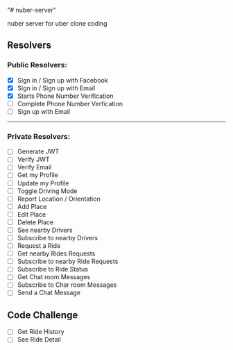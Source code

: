 "# nuber-server"

nuber server for uber clone coding

## Resolvers

### Public Resolvers:

- [x] Sign in / Sign up with Facebook
- [x] Sign in / Sign up with Email
- [x] Starts Phone Number Verification
- [ ] Complete Phone Number Verfication
- [ ] Sign up with Email

---

### Private Resolvers:

- [ ] Generate JWT
- [ ] Verify JWT
- [ ] Verify Email
- [ ] Get my Profile
- [ ] Update my Profile
- [ ] Toggle Driving Mode
- [ ] Report Location / Orientation
- [ ] Add Place
- [ ] Edit Place
- [ ] Delete Place
- [ ] See nearby Drivers
- [ ] Subscribe to nearby Drivers
- [ ] Request a Ride
- [ ] Get nearby Rides Requests
- [ ] Subscribe to nearby Ride Requests
- [ ] Subscribe to Ride Status
- [ ] Get Chat room Messages
- [ ] Subscribe to Char room Messages
- [ ] Send a Chat Message

## Code Challenge

- [ ] Get Ride History
- [ ] See Ride Detail
